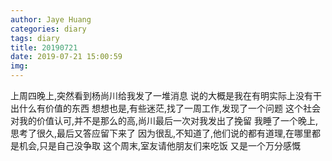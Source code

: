 ```yaml
---
author: Jaye Huang
categories: diary
tags: diary
title: 20190721
date: 2019-07-21 15:00:59
img:
---
```


上周四晚上,突然看到杨尚川给我发了一堆消息
说的大概是我在有明实际上没有干出什么有价值的东西
想想也是,有些迷茫,找了一周工作,发现了一个问题
这个社会对我的价值认可,并不是那么的高,尚川最后一次对我发出了挽留
我睡了一个晚上,思考了很久,最后又答应留下来了
因为很乱,不知道了,他们说的都有道理,在哪里都是机会,只是自己没争取
这个周末,室友请他朋友们来吃饭
又是一个万分感慨
